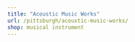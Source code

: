 ```yaml
---
title: "Acoustic Music Works"
url: /pittsburgh/acoustic-music-works/
shop: musical instrument
---
```

